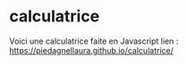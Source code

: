 # calculatrice

Voici une calculatrice faite en Javascript 
lien : https://piedagnellaura.github.io/calculatrice/
